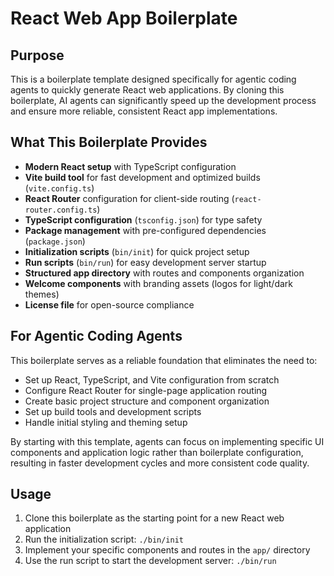 # React Web App Boilerplate

## Purpose

This is a boilerplate template designed specifically for agentic coding agents to quickly generate React web applications. By cloning this boilerplate, AI agents can significantly speed up the development process and ensure more reliable, consistent React app implementations.

## What This Boilerplate Provides

- **Modern React setup** with TypeScript configuration
- **Vite build tool** for fast development and optimized builds (`vite.config.ts`)
- **React Router** configuration for client-side routing (`react-router.config.ts`)
- **TypeScript configuration** (`tsconfig.json`) for type safety
- **Package management** with pre-configured dependencies (`package.json`)
- **Initialization scripts** (`bin/init`) for quick project setup
- **Run scripts** (`bin/run`) for easy development server startup
- **Structured app directory** with routes and components organization
- **Welcome components** with branding assets (logos for light/dark themes)
- **License file** for open-source compliance

## For Agentic Coding Agents

This boilerplate serves as a reliable foundation that eliminates the need to:
- Set up React, TypeScript, and Vite configuration from scratch
- Configure React Router for single-page application routing
- Create basic project structure and component organization
- Set up build tools and development scripts
- Handle initial styling and theming setup

By starting with this template, agents can focus on implementing specific UI components and application logic rather than boilerplate configuration, resulting in faster development cycles and more consistent code quality.

## Usage

1. Clone this boilerplate as the starting point for a new React web application
2. Run the initialization script: `./bin/init`
3. Implement your specific components and routes in the `app/` directory
4. Use the run script to start the development server: `./bin/run`
